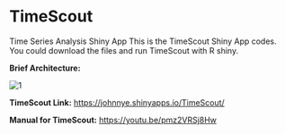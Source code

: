 # TimeScout
Time Series Analysis Shiny App
This is the TimeScout Shiny App codes. You could download the files and run TimeScout with R shiny.

**Brief Architecture:**

![1](https://gitlab.com/Johnnyee/ids721project1/-/wikis/uploads/5b3421a1789f1391f124564d3af6d776/image.png)

**TimeScout Link:**
https://johnnye.shinyapps.io/TimeScout/

**Manual for TimeScout:**
https://youtu.be/pmz2VRSj8Hw
